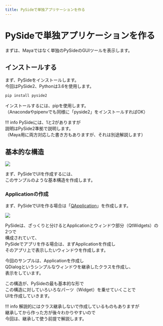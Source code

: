 ```yaml
---
title: PySideで単独アプリケーションを作る
---
```

# PySideで単独アプリケーションを作る

まずは、Mayaではなく単独のPySideのGUIツールを表示します。  

## インストールする

まず、PySideをインストールします。  
今回はPySide2、Pythonは3.6を使用します。

```bat
pip install pyside2
```

インストールするには、pipを使用します。  
（Anacondaやpipenvでも同様に「pyside2」をインストールすればOK）  

!!! info 
    PySideには、1と2がありますが  
    説明はPySide2準拠で説明します。  
    （Maya用に両方対応した書き方もありますが、それは別途解説します）
    

## 基本的な構造

![](https://gyazo.com/90d2467621845bcf23ca552174b0ed68.png)

<script src="https://embed.cacher.io/81523b875d61f812a8fe469b5f2413f32b0ef812.js?a=261ec51543734b7edb4beef13abbfb8f"></script>

まず、PySideでUIを作成するには、  
このサンプルのような基本構造を作成します。  

### Applicationの作成

まず、PySideでUIを作る場合は「[QApplication](https://doc.qt.io/qtforpython/PySide2/QtWidgets/QApplication.html)」を作成します。  

![](https://gyazo.com/d0ad62876373374abd8f3eaafd35676d.png)

PySideは、ざっくりと分けるとApplicationとウィンドウ部分（QtWidgets）の2つで  
構成されていて、  
PySideでアプリを作る場合は、まずApplicationを作成し  
そのアプリ上で表示したいウィンドウを作成します。  
  
今回のサンプルは、Applicationを作成し  
QDialogというシンプルなウィンドウを継承したクラスを作成し、  
表示をしています。  
  
この構造が、PySideの最も基本的な形で  
この構造に対していろいろなパーツ（Widget）を乗せていくことで  
UIを作成していきます。  
  
!!! info
    解説的にはクラス継承しないで作成しているものもありますが  
    継承してから作った方が後々わかりやすいので  
    今回は、継承して使う前提で解説します。